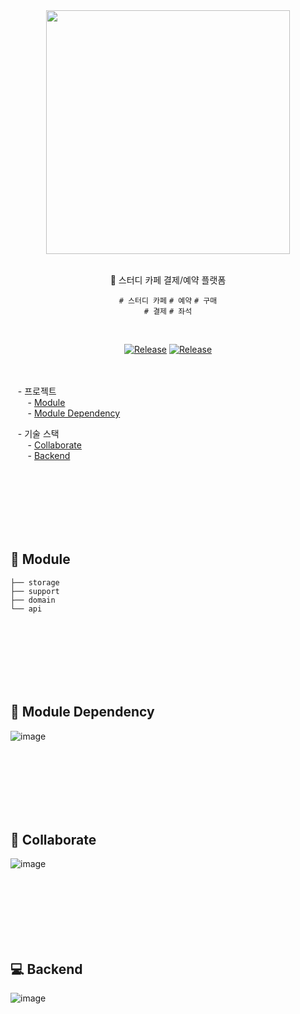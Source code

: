 <div align="center">
  <img src="https://img1.daumcdn.net/thumb/R1280x0/?scode=mtistory2&fname=https%3A%2F%2Fblog.kakaocdn.net%2Fdn%2FbfBKBn%2FbtsuSf0rAG3%2FCEr3K1pVROCpLnOQVOdBW0%2Fimg.png" width="390">
</div>
<br/>

<div align="center">

🎫 스터디 카페 결제/예약 플랫폼

`# 스터디 카페` `# 예약` `# 구매`  <br/>
`# 결제` `# 좌석`

</div>
<br/>
<div align="center">

[![Release](https://img.shields.io/badge/-📚_Api_Docs-green)](http://l-share.com:8080/)
[![Release](https://img.shields.io/badge/-📖_Wiki-gray)](https://github.com/cjp-growth/swith-me-order/wiki/) <br/>

</div>

<br/><br/>
&nbsp;&nbsp; - 프로젝트 <br/>
&nbsp;&nbsp;&nbsp;&nbsp;&nbsp;&nbsp; - [Module]() <br/>
&nbsp;&nbsp;&nbsp;&nbsp;&nbsp;&nbsp; - [Module Dependency]() <br/>

&nbsp;&nbsp; - 기술 스택 <br/>
&nbsp;&nbsp;&nbsp;&nbsp;&nbsp;&nbsp; - [Collaborate]() <br/>
&nbsp;&nbsp;&nbsp;&nbsp;&nbsp;&nbsp; - [Backend]() 

<br/><br/><br/><br/><br/><br/>

## 📂 Module

````shell
├── storage
├── support
├── domain
└── api
````


<br/><br/><br/><br/><br/><br/>

## 🚀 Module Dependency

![image](https://img1.daumcdn.net/thumb/R1280x0/?scode=mtistory2&fname=https%3A%2F%2Fblog.kakaocdn.net%2Fdn%2FcbZGz5%2FbtsuW0Prm2z%2FayqmqsFlx3k5f1KpLc15V0%2Fimg.png)

<br/><br/><br/><br/><br/><br/>

## 👬 Collaborate
![image](https://img1.daumcdn.net/thumb/R1280x0/?scode=mtistory2&fname=https%3A%2F%2Fblog.kakaocdn.net%2Fdn%2Fc841m9%2FbtsuqzGN6l7%2FHJOmMexy2y45TzKMSAa4c1%2Fimg.png)

<br/><br/><br/><br/><br/><br/>

## 💻 Backend

![image](https://img1.daumcdn.net/thumb/R1280x0/?scode=mtistory2&fname=https%3A%2F%2Fblog.kakaocdn.net%2Fdn%2Fc2HRnI%2FbtsuGw3PGbS%2Fcj2QS62y4GGiafkGdbcMhk%2Fimg.png)


